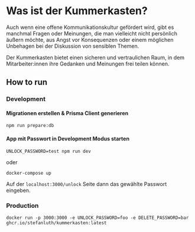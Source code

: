 # Was ist der Kummerkasten?

Auch wenn eine offene Kommunikationskultur gefördert wird,
gibt es manchmal Fragen oder Meinungen,
die man vielleicht nicht persönlich äußern möchte,
aus Angst vor Konsequenzen oder einem möglichen Unbehagen bei der Diskussion von sensiblen Themen.

Der Kummerkasten bietet einen sicheren und vertraulichen Raum,
in dem Mitarbeiter:innen ihre Gedanken und Meinungen frei teilen können.

## How to run

### Development

#### Migrationen erstellen & Prisma Client generieren

```shell
npm run prepare:db
```

#### App mit Passwort in Development Modus starten

```shell
UNLOCK_PASSWORD=test npm run dev
```

oder

```shell
docker-compose up
```

Auf der `localhost:3000/unlock` Seite dann das gewählte Passwort eingeben.

### Production

```shell
docker run -p 3000:3000 -e UNLOCK_PASSWORD=foo -e DELETE_PASSWORD=bar ghcr.io/stefanluth/kummerkasten:latest
```
